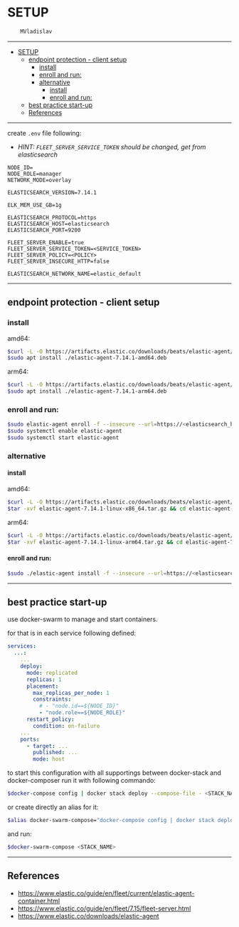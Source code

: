 # SETUP

```sh
    MVladislav
```

---

- [SETUP](#setup)
  - [endpoint protection - client setup](#endpoint-protection---client-setup)
    - [install](#install)
    - [enroll and run:](#enroll-and-run)
    - [alternative](#alternative)
      - [install](#install-1)
      - [enroll and run:](#enroll-and-run-1)
  - [best practice start-up](#best-practice-start-up)
  - [References](#references)

---

create `.env` file following:

- _HINT: `FLEET_SERVER_SERVICE_TOKEN` should be changed, get from elasticsearch_

```env
NODE_ID=
NODE_ROLE=manager
NETWORK_MODE=overlay

ELASTICSEARCH_VERSION=7.14.1

ELK_MEM_USE_GB=1g

ELASTICSEARCH_PROTOCOL=https
ELASTICSEARCH_HOST=elasticsearch
ELASTICSEARCH_PORT=9200

FLEET_SERVER_ENABLE=true
FLEET_SERVER_SERVICE_TOKEN=<SERVICE_TOKEN>
FLEET_SERVER_POLICY=<POLICY>
FLEET_SERVER_INSECURE_HTTP=false

ELASTICSEARCH_NETWORK_NAME=elastic_default
```

---

## endpoint protection - client setup

### install

amd64:

```sh
$curl -L -O https://artifacts.elastic.co/downloads/beats/elastic-agent/elastic-agent-7.14.1-amd64.deb
$sudo apt install ./elastic-agent-7.14.1-amd64.deb
```

arm64:

```sh
$curl -L -O https://artifacts.elastic.co/downloads/beats/elastic-agent/elastic-agent-7.14.1-arm64.deb
$sudo apt install ./elastic-agent-7.14.1-arm64.deb
```

### enroll and run:

```sh
$sudo elastic-agent enroll -f --insecure --url=https://<elasticsearch_host>:8220 --enrollment-token=<enrollment_token>
$sudo systemctl enable elastic-agent
$sudo systemctl start elastic-agent
```

### alternative

#### install

amd64:

```sh
$curl -L -O https://artifacts.elastic.co/downloads/beats/elastic-agent/elastic-agent-7.14.1-linux-x86_64.tar.gz
$tar -xvf elastic-agent-7.14.1-linux-x86_64.tar.gz && cd elastic-agent-7.14.1-linux-x86_64
```

arm64:

```sh
$curl -L -O https://artifacts.elastic.co/downloads/beats/elastic-agent/elastic-agent-7.14.1-linux-arm64.tar.gz
$tar -xvf elastic-agent-7.14.1-linux-arm64.tar.gz && cd elastic-agent-7.14.1-linux-arm64
```

#### enroll and run:

```sh
$sudo ./elastic-agent install -f --insecure --url=https://<elasticsearch_host>:8220 --enrollment-token=<enrollment_token>
```

---

## best practice start-up

use docker-swarm to manage and start containers.

for that is in each service following defined:

```yml
services:
  ...:
    ...
    deploy:
      mode: replicated
      replicas: 1
      placement:
        max_replicas_per_node: 1
        constraints:
          # - "node.id==${NODE_ID}"
          - "node.role==${NODE_ROLE}"
      restart_policy:
        condition: on-failure
    ...
    ports:
      - target: ...
        published: ...
        mode: host
```

to start this configuration with all supportings between docker-stack and docker-composer
run it with following commando:

```sh
$docker-compose config | docker stack deploy --compose-file - <STACK_NAME>
```

or create directly an alias for it:

```sh
$alias docker-swarm-compose="docker-compose config | docker stack deploy --compose-file -"
```

and run:

```sh
$docker-swarm-compose <STACK_NAME>
```

---

## References

- <https://www.elastic.co/guide/en/fleet/current/elastic-agent-container.html>
- <https://www.elastic.co/guide/en/fleet/7.15/fleet-server.html>
- <https://www.elastic.co/downloads/elastic-agent>
